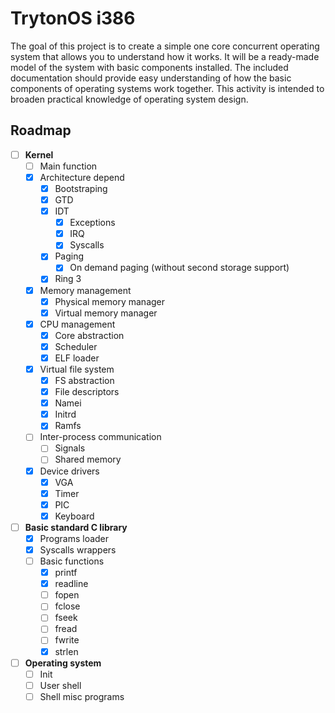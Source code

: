 # **TrytonOS i386**
The goal of this project is to create a simple one core concurrent operating system that allows you to understand how it works. It will be a ready-made model of the system with basic components installed. The included documentation should provide easy understanding of how the basic components of operating systems work together. This activity is intended to broaden practical knowledge of operating system design.

## Roadmap
- [ ] **Kernel**
    - [ ] Main function
    - [x] Architecture depend
        - [x] Bootstraping
        - [x] GTD
        - [x] IDT
            - [x] Exceptions
            - [x] IRQ
            - [x] Syscalls
        - [x] Paging
            - [x] On demand paging (without second storage support)
        - [x] Ring 3
    - [x] Memory management
        - [x] Physical memory manager
        - [x] Virtual memory manager
    - [x] CPU management
        - [x] Core abstraction
        - [x] Scheduler
        - [x] ELF loader
    - [x] Virtual file system
        - [x] FS abstraction
        - [x] File descriptors
        - [x] Namei
        - [x] Initrd
        - [x] Ramfs
    - [ ] Inter-process communication
        - [ ] Signals
        - [ ] Shared memory
    - [x] Device drivers
        - [x] VGA
        - [x] Timer
        - [x] PIC
        - [x] Keyboard
- [ ] **Basic standard C library**
    - [x] Programs loader
    - [x] Syscalls wrappers
    - [ ] Basic functions
        - [x] printf
        - [x] readline
        - [ ] fopen
        - [ ] fclose
        - [ ] fseek
        - [ ] fread
        - [ ] fwrite
        - [x] strlen
- [ ] **Operating system**
    - [ ] Init
    - [ ] User shell
    - [ ] Shell misc programs
